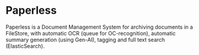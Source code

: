 # Paperless

Paperless is a Document Management System for archiving documents in a FileStore, with automatic OCR (queue for OC-recognition), automatic summary generation (using Gen-AI), tagging and full text search (ElasticSearch).
